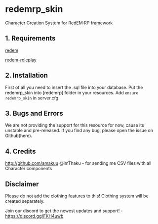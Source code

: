# redemrp_skin
Character Creation System for RedEM:RP framework

## 1. Requirements

[redem](https://github.com/kanersps/redem)

[redem-roleplay](https://github.com/RedEM-RP/redem_roleplay/)

## 2. Installation
First of all you need to insert the .sql file into your database.
Put the redemrp_skin into [redemrp] folder in your resources.
Add ```ensure redemrp_skin``` in server.cfg

## 3. Bugs and Errors
We are not providing the support for this resource for now,
cause its unstable and pre-released.
If you find any bug, please open the issue on Github(here).

## 4. Credits
http://github.com/amakuu
@imThaku - for sending me CSV files with all Character components


## Disclaimer
Please do not add the clothing features to this!
Clothing system will be created separately.

Join our discord to get the newest updates and support! - https://discord.gg/FKH4uwb
